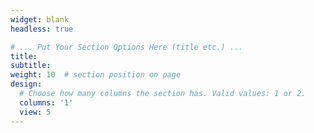 ```yaml
---
widget: blank
headless: true

# ... Put Your Section Options Here (title etc.) ...
title: 
subtitle:
weight: 10  # section position on page
design:
  # Choose how many columns the section has. Valid values: 1 or 2.
  columns: '1'
  view: 5
---
```

